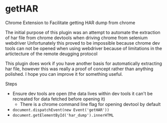 # getHAR
Chrome Extension to Facilitate getting HAR dump from chrome

The initial purpose of this plugin was an attempt to automate the extraction of har file from chrome devtools when driving chrome from selenium webdriver
Unfortunately this proved to be impossible because chrome dev tools can not be opened when using webdriver because of limitations in the artictecture of the remote deugging protocol

This plugin does work if you have another basis for automatically extracting har file, however this was really a proof of concept rather than anything polished.
I hope you can improve it for something useful.

Steps
* Ensure dev tools are open (the data lives within dev tools it can't be recreated for data fetched before opening it)
  * There is a chrome command line flag for opening devtool by default
* `document.dispatchEvent(new Event('getHAR'))`
* `document.getElementById('har_dump').innerHTML`

